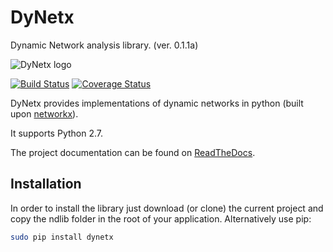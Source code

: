 # DyNetx
Dynamic Network analysis library.
(ver. 0.1.1a)

![DyNetx logo](http://dynetx.readthedocs.io/en/latest/_static/dynetx.png)

[![Build Status](https://travis-ci.org/GiulioRossetti/dynetx.svg?branch=master)](https://travis-ci.org/GiulioRossetti/dynetx)
[![Coverage Status](https://coveralls.io/repos/github/GiulioRossetti/dynetx/badge.svg?branch=master)](https://coveralls.io/github/GiulioRossetti/dynetx?branch=master)

DyNetx provides implementations of dynamic networks in python (built upon [networkx](http://networkx.github.io)).

It supports Python 2.7.

The project documentation can be found on [ReadTheDocs](http://dynetx.readthedocs.io).


## Installation

In order to install the library just download (or clone) the current project and copy the ndlib folder in the root of your application.
Alternatively use pip:
```bash
sudo pip install dynetx
```

